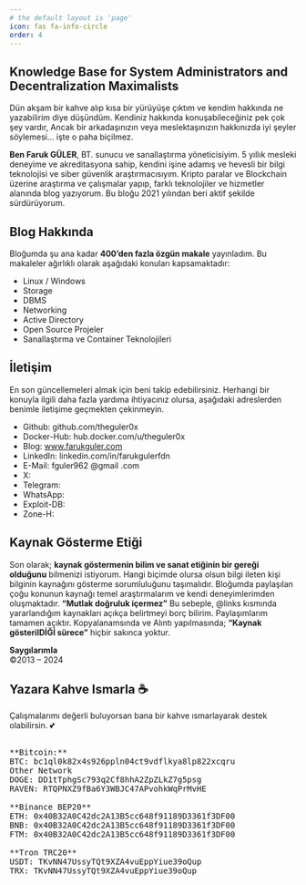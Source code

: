 ```yaml
---
# the default layout is 'page'
icon: fas fa-info-circle
order: 4
---
```


## Knowledge Base for System Administrators and Decentralization Maximalists
Dün akşam bir kahve alıp kısa bir yürüyüşe çıktım ve kendim hakkında ne yazabilirim diye düşündüm. Kendiniz hakkında konuşabileceğiniz pek çok şey vardır, Ancak bir arkadaşınızın veya meslektaşınızın hakkınızda iyi şeyler söylemesi...
işte o paha biçilmez.

**Ben Faruk GÜLER**, BT. sunucu ve sanallaştırma yöneticisiyim. 5 yıllık mesleki deneyime ve akreditasyona sahip, kendini işine adamış ve hevesli bir bilgi teknolojisi ve siber güvenlik araştırmacısıyım. Kripto paralar ve Blockchain üzerine araştırma ve çalışmalar yapıp, farklı teknolojiler ve hizmetler alanında blog yazıyorum. Bu bloğu 2021 yılından beri aktif şekilde sürdürüyorum.

## Blog Hakkında

Bloğumda şu ana kadar **400’den fazla özgün makale** yayınladım. Bu makaleler ağırlıklı olarak aşağıdaki konuları kapsamaktadır:
- Linux / Windows
- Storage
- DBMS
- Networking
- Active Directory
- Open Source Projeler
- Sanallaştırma ve Container Teknolojileri


## İletişim

En son güncellemeleri almak için beni takip edebilirsiniz. Herhangi bir konuyla ilgili daha fazla yardıma ihtiyacınız olursa, aşağıdaki adreslerden benimle iletişime geçmekten çekinmeyin.

- Github: github.com/theguler0x
- Docker-Hub: hub.docker.com/u/theguler0x
- Blog: www.farukguler.com
- LinkedIn: linkedin.com/in/farukgulerfdn
- E-Mail: fguler962 @gmail .com
- X:
- Telegram:
- WhatsApp:
- Exploit-DB:
- Zone-H:

## Kaynak Gösterme Etiği

Son olarak; **kaynak göstermenin bilim ve sanat etiğinin bir gereği olduğunu** bilmenizi istiyorum. Hangi biçimde olursa olsun bilgi ileten kişi bilginin kaynağını gösterme sorumluluğunu taşımalıdır. Bloğumda paylaşılan çoğu konunun kaynağı temel araştırmalarım ve kendi deneyimlerimden oluşmaktadır. **“Mutlak doğruluk içermez”** Bu sebeple, @links kısmında yararlandığım kaynakları açıkça belirtmeyi borç bilirim.
Paylaşımlarım tamamen açıktır. Kopyalanamsında ve Alıntı yapılmasında; **“Kaynak gösterilDİĞİ sürece”** hiçbir sakınca yoktur.


**Saygılarımla**  
©2013 – 2024

## Yazara Kahve Ismarla ☕
Çalışmalarımı değerli buluyorsan bana bir kahve ısmarlayarak destek olabilirsin. 💕

<!-- wp:preformatted -->

<pre class="wp-block-preformatted">

**Bitcoin:** 
BTC: bc1ql0k82x4s926ppln04ct9vdflkya8lp822xcqru
Other Network 
DOGE: DD1tTphgSc793q2Cf8hhA2ZpZLkZ7g5psg
RAVEN: RTQPNXZ9fBa6Y3WBJC47APvohkWqPrMvHE

**Binance BEP20**
ETH: 0x40B32A0C42dc2A13B5cc648f91189D3361f3DF00
BNB: 0x40B32A0C42dc2A13B5cc648f91189D3361f3DF00
FTM: 0x40B32A0C42dc2A13B5cc648f91189D3361f3DF00

**Tron TRC20**
USDT: TKvNN47UssyTQt9XZA4vuEppYiue39oQup
TRX: TKvNN47UssyTQt9XZA4vuEppYiue39oQup

</pre>
<!-- /wp:preformatted -->
